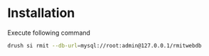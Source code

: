 Installation
===

Execute following command

```bash
drush si rmit --db-url=mysql://root:admin@127.0.0.1/rmitwebdb
```